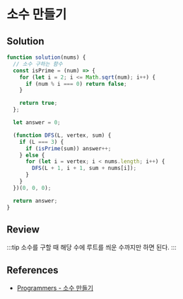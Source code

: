 # 소수 만들기

## Solution

```js
function solution(nums) {
  // 소수 구하는 함수
  const isPrime = (num) => {
    for (let i = 2; i <= Math.sqrt(num); i++) {
      if (num % i === 0) return false;
    }

    return true;
  };

  let answer = 0;

  (function DFS(L, vertex, sum) {
    if (L === 3) {
      if (isPrime(sum)) answer++;
    } else {
      for (let i = vertex; i < nums.length; i++) {
        DFS(L + 1, i + 1, sum + nums[i]);
      }
    }
  })(0, 0, 0);

  return answer;
}
```

## Review

:::tip
소수를 구할 때 해당 수에 루트를 씌운 수까지만 하면 된다.
:::

## References

- [Programmers - 소수 만들기](https://school.programmers.co.kr/learn/courses/30/lessons/12977)
